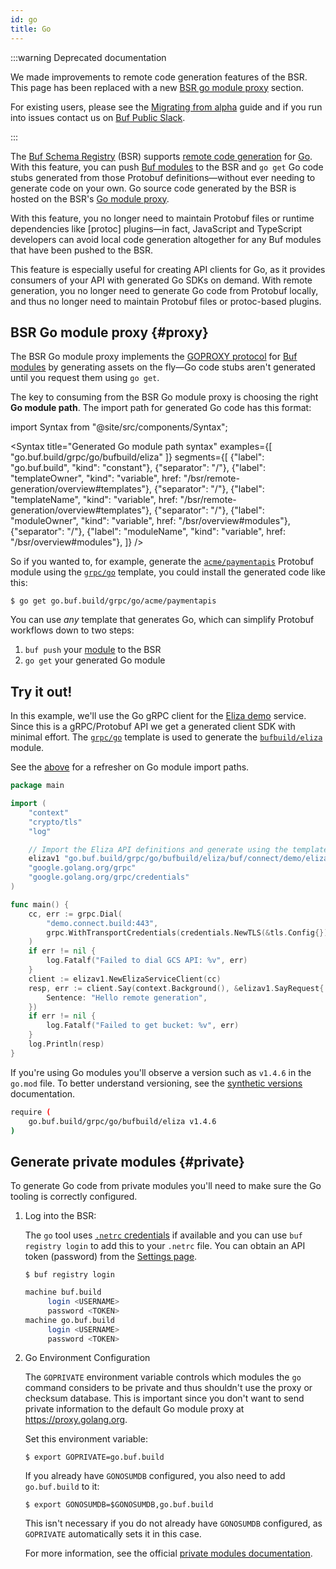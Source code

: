 ```yaml
---
id: go
title: Go
---
```


:::warning Deprecated documentation

We made improvements to remote code generation features of the BSR. This page
has been replaced with a new [BSR go module proxy][go-documentation] section.

For existing users, please see the [Migrating from alpha][migrating-from-alpha]
guide and if you run into issues contact us on [Buf Public
Slack][buf-slack-link].

:::

The [Buf Schema Registry](../../../bsr/overview.md) (BSR) supports
[remote code generation](./overview.md) for [Go]. With this feature, you can
push [Buf modules][modules] to the BSR and `go get` Go code stubs generated from
those Protobuf definitions&mdash;without ever needing to generate code on your
own. Go source code generated by the BSR is hosted on the BSR's
[Go module proxy](#proxy).

With this feature, you no longer need to maintain Protobuf files or runtime
dependencies like [protoc] plugins&mdash;in fact, JavaScript and TypeScript
developers can avoid local code generation altogether for any Buf modules that
have been pushed to the BSR.

This feature is especially useful for creating API clients for Go, as it
provides consumers of your API with generated Go SDKs on demand. With remote
generation, you no longer need to generate Go code from Protobuf locally, and
thus no longer need to maintain Protobuf files or protoc-based plugins.

## BSR Go module proxy {#proxy}

The BSR Go module proxy implements the [GOPROXY protocol][goproxy] for [Buf
modules][modules] by generating assets on the fly&mdash;Go code stubs aren't
generated until you request them using `go get`.

The key to consuming from the BSR Go module proxy is choosing the right **Go
module path**. The import path for generated Go code has this format:

import Syntax from "@site/src/components/Syntax";

<Syntax title="Generated Go module path syntax" examples={[
"go.buf.build/grpc/go/bufbuild/eliza" ]} segments={[ {"label": "go.buf.build",
"kind": "constant"}, {"separator": "/"}, {"label": "templateOwner", "kind":
"variable", href: "/bsr/remote-generation/overview#templates"}, {"separator":
"/"}, {"label": "templateName", "kind": "variable", href:
"/bsr/remote-generation/overview#templates"}, {"separator": "/"}, {"label":
"moduleOwner", "kind": "variable", href: "/bsr/overview#modules"}, {"separator":
"/"}, {"label": "moduleName", "kind": "variable", href:
"/bsr/overview#modules"}, ]} />

So if you wanted to, for example, generate the [`acme/paymentapis`][api]
Protobuf module using the [`grpc/go`][grpc-go] template, you could install the
generated code like this:

```terminal
$ go get go.buf.build/grpc/go/acme/paymentapis
```

You can use _any_ template that generates Go, which can simplify Protobuf
workflows down to two steps:

1. `buf push` your [module][modules] to the BSR
1. `go get` your generated Go module

## Try it out!

In this example, we'll use the Go gRPC client for the [Eliza demo][connect-demo]
service. Since this is a gRPC/Protobuf API we get a generated client SDK with
minimal effort. The [`grpc/go`][grpc-go] template is used to generate the
[`bufbuild/eliza`][eliza-module] module.

See the [above](#proxy) for a refresher on Go module import paths.

```go {9}
package main

import (
	"context"
	"crypto/tls"
	"log"

	// Import the Eliza API definitions and generate using the template grpc/go.
	elizav1 "go.buf.build/grpc/go/bufbuild/eliza/buf/connect/demo/eliza/v1"
	"google.golang.org/grpc"
	"google.golang.org/grpc/credentials"
)

func main() {
	cc, err := grpc.Dial(
		"demo.connect.build:443",
		grpc.WithTransportCredentials(credentials.NewTLS(&tls.Config{})),
	)
	if err != nil {
		log.Fatalf("Failed to dial GCS API: %v", err)
	}
	client := elizav1.NewElizaServiceClient(cc)
	resp, err := client.Say(context.Background(), &elizav1.SayRequest{
		Sentence: "Hello remote generation",
	})
	if err != nil {
		log.Fatalf("Failed to get bucket: %v", err)
	}
	log.Println(resp)
}

```

If you're using Go modules you'll observe a version such as `v1.4.6` in the
`go.mod` file. To better understand versioning, see the
[synthetic versions](overview.md#synthetic-versions) documentation.

```sh title="go.mod"
require (
	go.buf.build/grpc/go/bufbuild/eliza v1.4.6
)
```

## Generate private modules {#private}

To generate Go code from private modules you'll need to make sure the Go tooling
is correctly configured.

1. Log into the BSR:

   The `go` tool uses [`.netrc` credentials][netrc] if available and you can use
   `buf registry login` to add this to your `.netrc` file. You can obtain an API
   token (password) from the [Settings page][settings].

   ```terminal
   $ buf registry login
   ```

   ```sh title="~/.netrc"
   machine buf.build
   		login <USERNAME>
   		password <TOKEN>
   machine go.buf.build
   		login <USERNAME>
   		password <TOKEN>
   ```

2. Go Environment Configuration

   The `GOPRIVATE` environment variable controls which modules the `go` command
   considers to be private and thus shouldn't use the proxy or checksum
   database. This is important since you don't want to send private information
   to the default Go module proxy at https://proxy.golang.org.

   Set this environment variable:

   ```terminal
   $ export GOPRIVATE=go.buf.build
   ```

   If you already have `GONOSUMDB` configured, you also need to add
   `go.buf.build` to it:

   ```terminal
   $ export GONOSUMDB=$GONOSUMDB,go.buf.build
   ```

   This isn't necessary if you do not already have `GONOSUMDB` configured, as
   `GOPRIVATE` automatically sets it in this case.

   For more information, see the official [private modules
   documentation][private].

[api]: https://buf.build/acme/paymentapis
[bsr-remote-generation-overview]: /bsr/remote-generation/go
[buf-slack-link]: https://buf.build/links/slack
[connect-demo]: https://github.com/bufbuild/connect-demo
[eliza-module]: https://buf.build/bufbuild/eliza/
[go]: https://golang.org
[goproxy]: https://golang.org/ref/mod#goproxy-protocol
[grpc-go]: https://buf.build/grpc/templates/go
[migrating-from-alpha]: /bsr/remote-generation/migrating-from-alpha
[modules]: /bsr/overview.md#modules
[netrc]: https://golang.org/ref/mod#private-module-proxy-auth
[go-documentation]: /bsr/remote-generation/go
[private]: https://golang.org/ref/mod#private-modules
[settings]: https://buf.build/settings/user
[storage]: https://cloud.google.com/storageb
